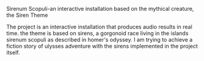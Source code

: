 Sirenum Scopuli-an interactive installation based on the mythical creature, the Siren
Theme

The project is an interactive installation that produces audio results in real time. the theme is based on sirens, a gorgonoid race living in the islands sirenum scopuli as described in homer's odyssey. I am trying to achieve a fiction story of ulysses adventure with the sirens implemented in the project itself.
